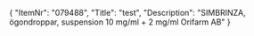 {
  "ItemNr": "079488",
  "Title": "test",
  "Description": "SIMBRINZA, ögondroppar, suspension 10 mg/ml + 2 mg/ml Orifarm AB"
}